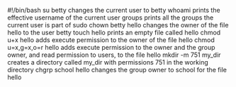 #!/bin/bash
su betty changes the current user to betty
whoami prints the effective username of the current user
groups prints all the groups the current user is part of
sudo chown betty hello changes the owner of the file hello to the user betty
touch hello prints an empty file called hello
chmod u+x hello adds execute permission to the owner of the file hello
chmod u=x,g=x,o=r hello adds execute permission to the owner and the group owner, and read permission to  users, to the file hello
mkdir -m 751 my_dir creates a directory called my_dir with permissions 751 in the working directory
chgrp school hello changes the group owner to school for the file hello
